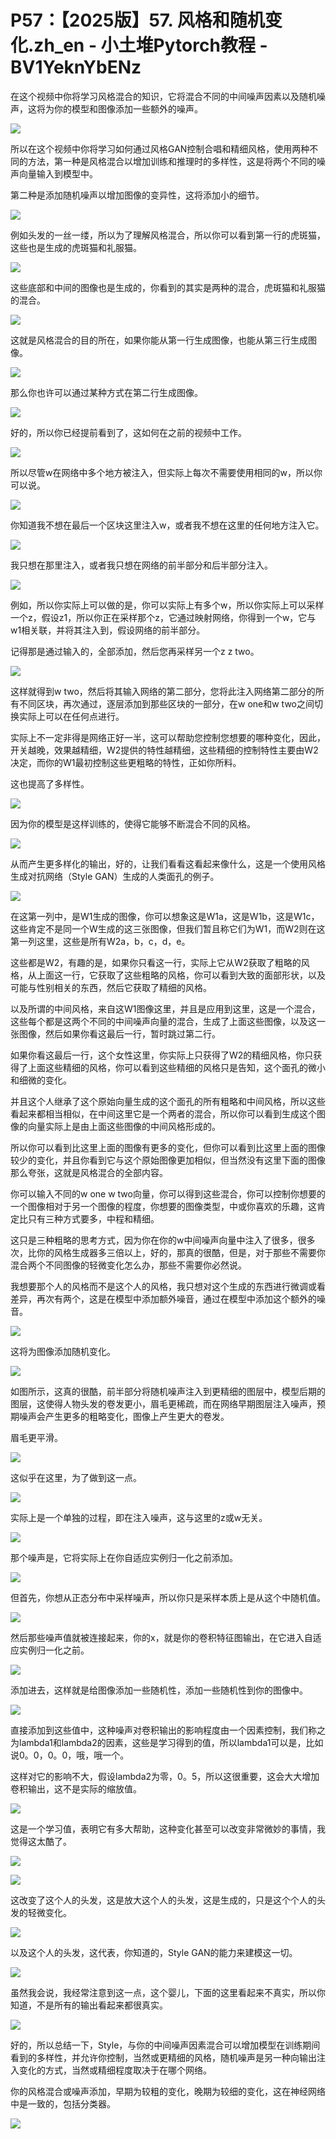 # P57：【2025版】57. 风格和随机变化.zh_en - 小土堆Pytorch教程 - BV1YeknYbENz

在这个视频中你将学习风格混合的知识，它将混合不同的中间噪声因素以及随机噪声，这将为你的模型和图像添加一些额外的噪声。



![](img/f97c02c42c0f27ba3dc27262ee3abcd1_1.png)

所以在这个视频中你将学习如何通过风格GAN控制合唱和精细风格，使用两种不同的方法，第一种是风格混合以增加训练和推理时的多样性，这是将两个不同的噪声向量输入到模型中。

第二种是添加随机噪声以增加图像的变异性，这将添加小的细节。

![](img/f97c02c42c0f27ba3dc27262ee3abcd1_3.png)

例如头发的一丝一缕，所以为了理解风格混合，所以你可以看到第一行的虎斑猫，这些也是生成的虎斑猫和礼服猫。



![](img/f97c02c42c0f27ba3dc27262ee3abcd1_5.png)

这些底部和中间的图像也是生成的，你看到的其实是两种的混合，虎斑猫和礼服猫的混合。

![](img/f97c02c42c0f27ba3dc27262ee3abcd1_7.png)

这就是风格混合的目的所在，如果你能从第一行生成图像，也能从第三行生成图像。

![](img/f97c02c42c0f27ba3dc27262ee3abcd1_9.png)

那么你也许可以通过某种方式在第二行生成图像。

![](img/f97c02c42c0f27ba3dc27262ee3abcd1_11.png)

好的，所以你已经提前看到了，这如何在之前的视频中工作。

![](img/f97c02c42c0f27ba3dc27262ee3abcd1_13.png)

所以尽管w在网络中多个地方被注入，但实际上每次不需要使用相同的w，所以你可以说。

![](img/f97c02c42c0f27ba3dc27262ee3abcd1_15.png)

你知道我不想在最后一个区块这里注入w，或者我不想在这里的任何地方注入它。

![](img/f97c02c42c0f27ba3dc27262ee3abcd1_17.png)

我只想在那里注入，或者我只想在网络的前半部分和后半部分注入。

![](img/f97c02c42c0f27ba3dc27262ee3abcd1_19.png)

例如，所以你实际上可以做的是，你可以实际上有多个w，所以你实际上可以采样一个z，假设z1，所以你正在采样那个z，它通过映射网络，你得到一个w，它与w1相关联，并将其注入到，假设网络的前半部分。

记得那是通过输入的，全部添加，然后您再采样另一个z z two。

![](img/f97c02c42c0f27ba3dc27262ee3abcd1_21.png)

这样就得到w two，然后将其输入网络的第二部分，您将此注入网络第二部分的所有不同区块，再次通过，逐层添加到那些区块的一部分，在w one和w two之间切换实际上可以在任何点进行。

实际上不一定非得是网络正好一半，这可以帮助您控制您想要的哪种变化，因此，开关越晚，效果越精细，W2提供的特性越精细，这些精细的控制特性主要由W2决定，而你的W1最初控制这些更粗略的特性，正如你所料。

这也提高了多样性。

![](img/f97c02c42c0f27ba3dc27262ee3abcd1_23.png)

因为你的模型是这样训练的，使得它能够不断混合不同的风格。

![](img/f97c02c42c0f27ba3dc27262ee3abcd1_25.png)

从而产生更多样化的输出，好的，让我们看看这看起来像什么，这是一个使用风格生成对抗网络（Style GAN）生成的人类面孔的例子。



![](img/f97c02c42c0f27ba3dc27262ee3abcd1_27.png)

在这第一列中，是W1生成的图像，你可以想象这是W1a，这是W1b，这是W1c，这些肯定不是同一个W生成的这三张图像，但我们暂且称它们为W1，而W2则在这第一列这里，这些是所有W2a，b，c，d，e。

这些都是W2，有趣的是，如果你只看这一行，实际上它从W2获取了粗略的风格，从上面这一行，它获取了这些粗略的风格，你可以看到大致的面部形状，以及可能与性别相关的东西，然后它获取了精细的风格。

以及所谓的中间风格，来自这W1图像这里，并且是应用到这里，这是一个混合，这些每个都是这两个不同的中间噪声向量的混合，生成了上面这些图像，以及这一张图像，然后如果你看这最后一行，暂时跳过第二行。

如果你看这最后一行，这个女性这里，你实际上只获得了W2的精细风格，你只获得了上面这些精细的风格，你可以看到这些精细的风格只是告知，这个面孔的微小和细微的变化。

并且这个人继承了这个原始向量生成的这个面孔的所有粗略和中间风格，所以这些看起来都相当相似，在中间这里它是一个两者的混合，所以你可以看到生成这个图像的向量实际上是由上面这些图像的中间风格形成的。

所以你可以看到比这里上面的图像有更多的变化，但你可以看到比这里上面的图像较少的变化，并且你看到它与这个原始图像更加相似，但当然没有这里下面的图像那么夸张，这就是风格混合的全部内容。

你可以输入不同的w one w two向量，你可以得到这些混合，你可以控制你想要的一个图像相对于另一个图像的程度，你想要的图像类型，中或你喜欢的乐趣，这肯定比只有三种方式要多，中程和精细。

这只是三种粗略的思考方式，因为你在你的w中间噪声向量中注入了很多，很多次，比你的风格生成器多三倍以上，好的，那真的很酷，但是，对于那些不需要你混合两个不同图像的轻微变化怎么办，那些不需要你必然说。

我想要那个人的风格而不是这个人的风格，我只想对这个生成的东西进行微调或看差异，再次有两个，这是在模型中添加额外噪音，通过在模型中添加这个额外的噪音。



![](img/f97c02c42c0f27ba3dc27262ee3abcd1_29.png)

这将为图像添加随机变化。

![](img/f97c02c42c0f27ba3dc27262ee3abcd1_31.png)

如图所示，这真的很酷，前半部分将随机噪声注入到更精细的图层中，模型后期的图层，这使得人物头发的卷发更小，眉毛更稀疏，而在网络早期图层注入噪声，预期噪声会产生更多的粗略变化，图像上产生更大的卷发。

眉毛更平滑。

![](img/f97c02c42c0f27ba3dc27262ee3abcd1_33.png)

这似乎在这里，为了做到这一点。

![](img/f97c02c42c0f27ba3dc27262ee3abcd1_35.png)

实际上是一个单独的过程，即在注入噪声，这与这里的z或w无关。

![](img/f97c02c42c0f27ba3dc27262ee3abcd1_37.png)

那个噪声是，它将实际上在你自适应实例归一化之前添加。

![](img/f97c02c42c0f27ba3dc27262ee3abcd1_39.png)

但首先，你想从正态分布中采样噪声，所以你只是采样本质上是从这个中随机值。

![](img/f97c02c42c0f27ba3dc27262ee3abcd1_41.png)

然后那些噪声值就被连接起来，你的x，就是你的卷积特征图输出，在它进入自适应实例归一化之前。

![](img/f97c02c42c0f27ba3dc27262ee3abcd1_43.png)

添加进去，这样就是给图像添加一些随机性，添加一些随机性到你的图像中。

![](img/f97c02c42c0f27ba3dc27262ee3abcd1_45.png)

直接添加到这些值中，这种噪声对卷积输出的影响程度由一个因素控制，我们称之为lambda1和lambda2的因素，这些是学习得到的值，所以lambda1可以是，比如说0。0，0。0，哦，哦一个。

这样对它的影响不大，假设lambda2为零，0。5，所以这很重要，这会大大增加卷积输出，这不是实际的缩放值。



![](img/f97c02c42c0f27ba3dc27262ee3abcd1_47.png)

这是一个学习值，表明它有多大帮助，这种变化甚至可以改变非常微妙的事情，我觉得这太酷了。

![](img/f97c02c42c0f27ba3dc27262ee3abcd1_49.png)

![](img/f97c02c42c0f27ba3dc27262ee3abcd1_50.png)

这改变了这个人的头发，这是放大这个人的头发，这是生成的，只是这个个人的头发的轻微变化。

![](img/f97c02c42c0f27ba3dc27262ee3abcd1_52.png)

以及这个人的头发，这代表，你知道的，Style GAN的能力来建模这一切。

![](img/f97c02c42c0f27ba3dc27262ee3abcd1_54.png)

虽然我会说，我经常注意到这一点，这个婴儿，下面的这里看起来不真实，所以你知道，不是所有的输出看起来都很真实。



![](img/f97c02c42c0f27ba3dc27262ee3abcd1_56.png)

好的，所以总结一下，Style，与你的中间噪声因素混合可以增加模型在训练期间看到的多样性，并允许你控制，当然或更精细的风格，随机噪声是另一种向输出注入变化的方式，当然或精细程度取决于在哪个网络。

你的风格混合或噪声添加，早期为较粗的变化，晚期为较细的变化，这在神经网络中是一致的，包括分类器。

![](img/f97c02c42c0f27ba3dc27262ee3abcd1_58.png)